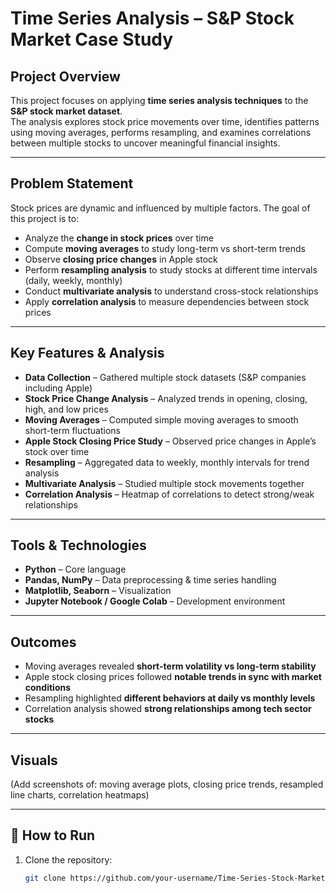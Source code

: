 #  Time Series Analysis – S&P Stock Market Case Study

##  Project Overview
This project focuses on applying **time series analysis techniques** to the **S&P stock market dataset**.  
The analysis explores stock price movements over time, identifies patterns using moving averages, performs resampling, and examines correlations between multiple stocks to uncover meaningful financial insights.  

---

##  Problem Statement
Stock prices are dynamic and influenced by multiple factors. The goal of this project is to:
- Analyze the **change in stock prices** over time  
- Compute **moving averages** to study long-term vs short-term trends  
- Observe **closing price changes** in Apple stock  
- Perform **resampling analysis** to study stocks at different time intervals (daily, weekly, monthly)  
- Conduct **multivariate analysis** to understand cross-stock relationships  
- Apply **correlation analysis** to measure dependencies between stock prices  

---

##  Key Features & Analysis
-  **Data Collection** – Gathered multiple stock datasets (S&P companies including Apple)  
-  **Stock Price Change Analysis** – Analyzed trends in opening, closing, high, and low prices  
-  **Moving Averages** – Computed simple moving averages to smooth short-term fluctuations  
-  **Apple Stock Closing Price Study** – Observed price changes in Apple’s stock over time  
-  **Resampling** – Aggregated data to weekly, monthly intervals for trend analysis  
-  **Multivariate Analysis** – Studied multiple stock movements together  
-  **Correlation Analysis** – Heatmap of correlations to detect strong/weak relationships  

---

##  Tools & Technologies
- **Python** – Core language  
- **Pandas, NumPy** – Data preprocessing & time series handling  
- **Matplotlib, Seaborn** – Visualization  
- **Jupyter Notebook / Google Colab** – Development environment  

---

##  Outcomes
- Moving averages revealed **short-term volatility vs long-term stability**  
- Apple stock closing prices followed **notable trends in sync with market conditions**  
- Resampling highlighted **different behaviors at daily vs monthly levels**  
- Correlation analysis showed **strong relationships among tech sector stocks**  

---

##  Visuals
(Add screenshots of: moving average plots, closing price trends, resampled line charts, correlation heatmaps)  

---

## 🔹 How to Run
1. Clone the repository:
   ```bash
   git clone https://github.com/your-username/Time-Series-Stock-Market-Case-Study.git
